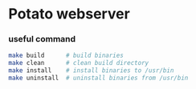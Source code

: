 # Potato webserver

### useful command
```sh
make build      # build binaries
make clean      # clean build directory
make install    # install binaries to /usr/bin
make uninstall  # uninstall binaries from /usr/bin
```
